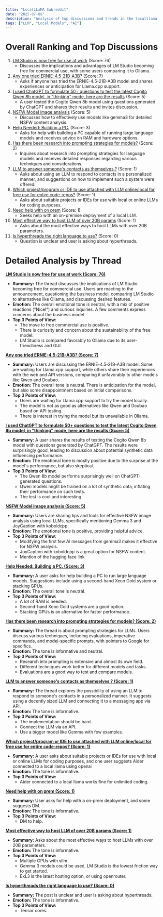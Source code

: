 ```yaml
---
title: "LocalLLaMA Subreddit"
date: "2025-07-08"
description: "Analysis of top discussions and trends in the localllama subreddit"
tags: ["LLM", "Local Models", "AI"]
---
```


# Overall Ranking and Top Discussions
1.  [LM Studio is now free for use at work](https://www.reddit.com/r/LocalLLaMA/comments/1lux0q2/lm_studio_is_now_free_for_use_at_work/) (Score: 76)
    * Discusses the implications and advantages of LM Studio becoming free for commercial use, with some users comparing it to Ollama.
2.  [Any one tried ERNIE-4.5-21B-A3B?](https://www.reddit.com/r/LocalLLaMA/comments/1luxu6s/any_one_tried_ernie4521ba3b/) (Score: 7)
    *  Asks if anyone has tried the ERNIE-4.5-21B-A3B model and shares experiences or anticipation for Llama.cpp support.
3.  [I used ChatGPT to formulate 50+ questions to test the latest Cogito Qwen 8b model, in "thinking" mode, here are the results](https://www.reddit.com/r/LocalLLaMA/comments/1luu94f/i_used_chatgpt_to_formulate_50_questions_to_test/) (Score: 5)
    * A user tested the Cogito Qwen 8b model using questions generated by ChatGPT and shares their results and invites discussion.
4.  [NSFW Model image analysis](https://www.reddit.com/r/LocalLLaMA/comments/1luwtdr/nsfw_model_image_analysis/) (Score: 5)
    * Discusses how to effectively use models like gemma3 for detailed NSFW content analysis.
5.  [Help Needed: Building a PC.](https://www.reddit.com/r/LocalLLaMA/comments/1luwa98/help_needed_building_a_pc/) (Score: 3)
    *  Asks for help with building a PC capable of running large language models and receives advice on RAM and hardware options.
6.  [Has there been research into prompting strategies for models?](https://www.reddit.com/r/LocalLLaMA/comments/1luycyq/has_there_been_research_into_prompting_strategies/) (Score: 2)
    *  Inquires about research into prompting strategies for language models and receives detailed responses regarding various techniques and considerations.
7.  [LLM to answer someone's contacts as themselves ?](https://www.reddit.com/r/LocalLLaMA/comments/1luyhi9/llm_to_answer_someones_contacts_as_themselves/) (Score: 1)
    * Asks about using an LLM to respond to contacts in a personalized manner, and suggestions on how to implement such a system were offered.
8.  [Which project/program or IDE to use attached with LLM online/local for free use for entire code-repos?](https://www.reddit.com/r/LocalLLaMA/comments/1luvt31/which_projectprogram_or_ide_to_use_attached_with/) (Score: 1)
    *  Asks about suitable projects or IDEs for use with local or online LLMs for coding purposes.
9.  [Need help with on prem](https://www.reddit.com/r/LocalLLaMA/comments/1luw10n/need_help_with_on_prem/) (Score: 1)
    * Seeks help with an on-premise deployment of a local LLM.
10. [Most effective way to host LLM of over 20B params](https://www.reddit.com/r/LocalLLaMA/comments/1luwgkn/most_effective_way_to_host_llm_of_over_20b_params/) (Score: 1)
    * Asks about the most effective ways to host LLMs with over 20B parameters.
11. [Is hyperthreads the right language to use?](https://www.reddit.com/r/LocalLLaMA/comments/1luw8s3/is_hyperthreads_the_right_language_to_use/) (Score: 0)
    *  Question is unclear and user is asking about hyperthreads.

# Detailed Analysis by Thread
**[LM Studio is now free for use at work (Score: 76)](https://www.reddit.com/r/LocalLLaMA/comments/1lux0q2/lm_studio_is_now_free_for_use_at_work/)**
*  **Summary:** The thread discusses the implications of LM Studio becoming free for commercial use. Users are reacting to the announcement, questioning the business model, comparing LM Studio to alternatives like Ollama, and discussing desired features.
*  **Emotion:** The overall emotional tone is neutral, with a mix of positive reactions ("Nice!") and curious inquiries. A few comments express concerns about the business model.
*  **Top 3 Points of View:**
    *   The move to free commercial use is positive.
    *   There is curiosity and concern about the sustainability of the free model.
    *   LM Studio is compared favorably to Ollama due to its user-friendliness and GUI.

**[Any one tried ERNIE-4.5-21B-A3B? (Score: 7)](https://www.reddit.com/r/LocalLLaMA/comments/1luxu6s/any_one_tried_ernie4521ba3b/)**
*  **Summary:**  Users are discussing the ERNIE-4.5-21B-A3B model. Some are waiting for Llama.cpp support, while others share their experiences with the web and API versions, comparing it unfavorably to other models like Qwen and Doubao.
*  **Emotion:** The overall tone is neutral. There is anticipation for the model, but also some disappointment based on initial comparisons.
*  **Top 3 Points of View:**
    *   Users are waiting for Llama.cpp support to try the model locally.
    *   The model is not as good as alternatives like Qwen and Doubao based on API testing.
    *   There is interest in trying the model but its unavailable in Ollama.

**[I used ChatGPT to formulate 50+ questions to test the latest Cogito Qwen 8b model, in "thinking" mode, here are the results (Score: 5)](https://www.reddit.com/r/LocalLLaMA/comments/1luu94f/i_used_chatgpt_to_formulate_50_questions_to_test/)**
*  **Summary:** A user shares the results of testing the Cogito Qwen 8b model with questions generated by ChatGPT. The results were surprisingly good, leading to discussion about potential synthetic data influencing performance.
*  **Emotion:** The emotional tone is mostly positive due to the surprise at the model's performance, but also skeptical.
*  **Top 3 Points of View:**
    *   The Qwen 8b model performs surprisingly well on ChatGPT-generated questions.
    *   Qwen models might be trained on a lot of synthetic data, inflating their performance on such tests.
    *   The test is cool and interesting.

**[NSFW Model image analysis (Score: 5)](https://www.reddit.com/r/LocalLLaMA/comments/1luwtdr/nsfw_model_image_analysis/)**
*  **Summary:** Users are sharing tips and tools for effective NSFW image analysis using local LLMs, specifically mentioning Gemma 3 and JoyCaption with koboldcpp.
*  **Emotion:** The emotional tone is positive, providing helpful advice.
*  **Top 3 Points of View:**
    *   Modifying the first few AI messages from gemma3 makes it effective for NSFW analysis.
    *   JoyCaption with koboldcpp is a great option for NSFW content.
    *   Mention of the hugging face link

**[Help Needed: Building a PC. (Score: 3)](https://www.reddit.com/r/LocalLLaMA/comments/1luwa98/help_needed_building_a_pc/)**
*  **Summary:**  A user asks for help building a PC to run large language models. Suggestions include using a second-hand Xeon Gold system or stacking GPUs.
*  **Emotion:** The overall tone is neutral.
*  **Top 3 Points of View:**
    *   A lot of RAM is needed.
    *   Second-hand Xeon Gold systems are a good option.
    *   Stacking GPUs is an alternative for faster performance.

**[Has there been research into prompting strategies for models? (Score: 2)](https://www.reddit.com/r/LocalLLaMA/comments/1luycyq/has_there_been_research_into_prompting_strategies/)**
*  **Summary:**  The thread is about prompting strategies for LLMs. Users discuss various techniques, including evaluations, imperative commands, and model-specific prompts, with pointers to Google for specifics.
*  **Emotion:** The tone is informative and neutral.
*  **Top 3 Points of View:**
    *   Research into prompting is extensive and almost its own field.
    *   Different techniques work better for different models and tasks.
    *   Evaluations are a good way to test and compare models.

**[LLM to answer someone's contacts as themselves ? (Score: 1)](https://www.reddit.com/r/LocalLLaMA/comments/1luyhi9/llm_to_answer_someones_contacts_as_themselves/)**
*  **Summary:** The thread explores the possibility of using an LLM to respond to someone's contacts in a personalized manner. It suggests using a decently sized LLM and connecting it to a messaging app via API.
*  **Emotion:** The tone is informative.
*  **Top 3 Points of View:**
    *   The implementation should be hard.
    *   Connect the LLM via an API.
    *   Use a bigger model like Gemma with few examples.

**[Which project/program or IDE to use attached with LLM online/local for free use for entire code-repos? (Score: 1)](https://www.reddit.com/r/LocalLLaMA/comments/1luvt31/which_projectprogram_or_ide_to_use_attached_with/)**
*  **Summary:** A user asks about suitable projects or IDEs for use with local or online LLMs for coding purposes, and one user suggests Aider connected to a local llama using openai
*  **Emotion:** The tone is informative.
*  **Top 3 Points of View:**
    *   Aider connected to a local llama works fine for unlimited coding.

**[Need help with on prem (Score: 1)](https://www.reddit.com/r/LocalLLaMA/comments/1luw10n/need_help_with_on_prem/)**
*  **Summary:** User asks for help with a on-prem deployment, and some suggests DM.
*  **Emotion:** The tone is informative.
*  **Top 3 Points of View:**
    *   DM to help.

**[Most effective way to host LLM of over 20B params (Score: 1)](https://www.reddit.com/r/LocalLLaMA/comments/1luwgkn/most_effective_way_to_host_llm_of_over_20b_params/)**
*  **Summary:** Asks about the most effective ways to host LLMs with over 20B parameters.
*  **Emotion:** The tone is informative.
*  **Top 3 Points of View:**
    *   Multiple GPUs with vllm.
    *   Gemma 3 models could be used, LM Studio is the lowest friction way to get started.
    *   ExL3 is the latest hosting option, or using openrouter.

**[Is hyperthreads the right language to use? (Score: 0)](https://www.reddit.com/r/LocalLLaMA/comments/1luw8s3/is_hyperthreads_the_right_language_to_use/)**
*  **Summary:** The post is unclear and user is asking about hyperthreads.
*  **Emotion:** The tone is informative.
*  **Top 3 Points of View:**
    *   Tensor cores.
